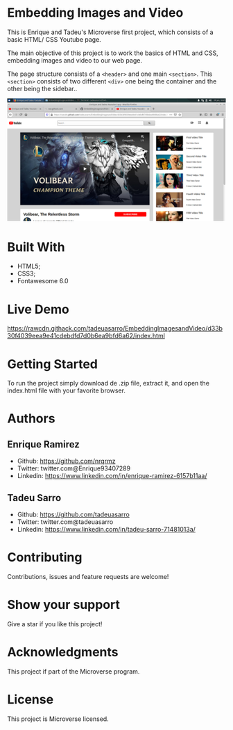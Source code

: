# Embedding Images and Video
This is Enrique and Tadeu's Microverse first project, which consists of a basic HTML/ CSS Youtube page.

The main objective of this project is to work the basics of HTML and CSS, embedding images and video to our web page.

The page structure consists of a `<header>` and one main `<section>`. This `<section>` consists of two different `<div>` one being the container and the other being the sidebar..

![Project ScreenShot](/img/Screenshot.png)

# Built With
* HTML5;
* CSS3;
* Fontawesome 6.0

# Live Demo
https://rawcdn.githack.com/tadeuasarro/EmbeddingImagesandVideo/d33b30f4039eea9e41cdebdfd7d0b6ea9bfd6a62/index.html

# Getting Started
To run the project simply download de .zip file, extract it, and open the index.html file with your favorite browser.

# Authors
## Enrique Ramirez
* Github: https://github.com/nrqrmz
* Twitter: twitter.com@Enrique93407289
* Linkedin: https://www.linkedin.com/in/enrique-ramirez-6157b11aa/

## Tadeu Sarro
* Github: https://github.com/tadeuasarro
* Twitter: twitter.com@tadeuasarro
* Linkedin: https://www.linkedin.com/in/tadeu-sarro-71481013a/

# Contributing
Contributions, issues and feature requests are welcome!

# Show your support
Give a star if you like this project!

# Acknowledgments
This project if part of the Microverse program.

# License
This project is Microverse licensed.
